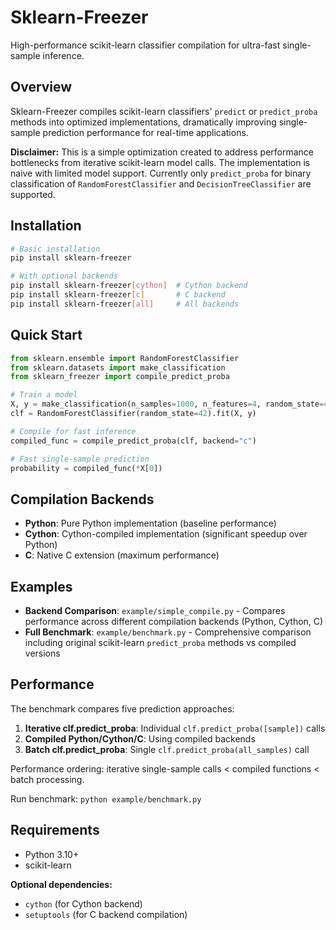 # Sklearn-Freezer

High-performance scikit-learn classifier compilation for ultra-fast single-sample inference.

## Overview

Sklearn-Freezer compiles scikit-learn classifiers' `predict` or `predict_proba` methods into optimized implementations, dramatically improving single-sample prediction performance for real-time applications.

**Disclaimer:** This is a simple optimization created to address performance bottlenecks from iterative scikit-learn model calls. The implementation is naive with limited model support. Currently only `predict_proba` for binary classification of `RandomForestClassifier` and `DecisionTreeClassifier` are supported.

## Installation

```bash
# Basic installation
pip install sklearn-freezer

# With optional backends
pip install sklearn-freezer[cython]  # Cython backend
pip install sklearn-freezer[c]       # C backend
pip install sklearn-freezer[all]     # All backends
```

## Quick Start

```python
from sklearn.ensemble import RandomForestClassifier
from sklearn.datasets import make_classification
from sklearn_freezer import compile_predict_proba

# Train a model
X, y = make_classification(n_samples=1000, n_features=4, random_state=42, n_classes=2)
clf = RandomForestClassifier(random_state=42).fit(X, y)

# Compile for fast inference
compiled_func = compile_predict_proba(clf, backend="c")

# Fast single-sample prediction
probability = compiled_func(*X[0])
```

## Compilation Backends

- **Python**: Pure Python implementation (baseline performance)
- **Cython**: Cython-compiled implementation (significant speedup over Python)
- **C**: Native C extension (maximum performance)

## Examples

- **Backend Comparison**: `example/simple_compile.py` - Compares performance across different compilation backends (Python, Cython, C)
- **Full Benchmark**: `example/benchmark.py` - Comprehensive comparison including original scikit-learn `predict_proba` methods vs compiled versions

## Performance

The benchmark compares five prediction approaches:

1. **Iterative clf.predict_proba**: Individual `clf.predict_proba([sample])` calls
2. **Compiled Python/Cython/C**: Using compiled backends
3. **Batch clf.predict_proba**: Single `clf.predict_proba(all_samples)` call

Performance ordering: iterative single-sample calls < compiled functions < batch processing.

Run benchmark: `python example/benchmark.py`

## Requirements

- Python 3.10+
- scikit-learn

**Optional dependencies:**

- `cython` (for Cython backend)
- `setuptools` (for C backend compilation)

